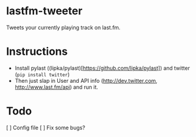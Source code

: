 lastfm-tweeter
==============

Tweets your currently playing track on last.fm.

Instructions
============

- Install pylast ((lipka/pylast)[https://github.com/lipka/pylast]) and twitter (`pip install twitter`)
- Then just slap in User and API info (http://dev.twitter.com, http://www.last.fm/api) and run it.


Todo
====

[ ] Config file
[ ] Fix some bugs?
